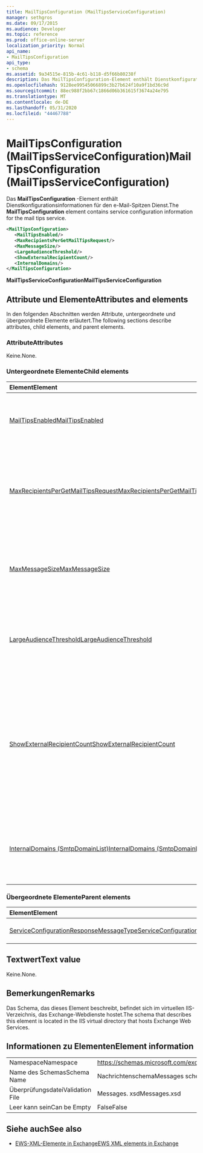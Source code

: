 ```yaml
---
title: MailTipsConfiguration (MailTipsServiceConfiguration)
manager: sethgros
ms.date: 09/17/2015
ms.audience: Developer
ms.topic: reference
ms.prod: office-online-server
localization_priority: Normal
api_name:
- MailTipsConfiguration
api_type:
- schema
ms.assetid: 9a34515e-815b-4c61-b118-d5f66b80238f
description: Das MailTipsConfiguration-Element enthält Dienstkonfigurationsinformationen für den e-Mail-Spitzen Dienst.
ms.openlocfilehash: 9128ee99545066899c3b27b624f10a9f1bd36c9d
ms.sourcegitcommit: 88ec988f2bb67c1866d06b361615f3674a24e795
ms.translationtype: MT
ms.contentlocale: de-DE
ms.lasthandoff: 05/31/2020
ms.locfileid: "44467788"
---
```

# <a name="mailtipsconfiguration-mailtipsserviceconfiguration"></a><span data-ttu-id="658a5-103">MailTipsConfiguration (MailTipsServiceConfiguration)</span><span class="sxs-lookup"><span data-stu-id="658a5-103">MailTipsConfiguration (MailTipsServiceConfiguration)</span></span>

<span data-ttu-id="658a5-104">Das **MailTipsConfiguration** -Element enthält Dienstkonfigurationsinformationen für den e-Mail-Spitzen Dienst.</span><span class="sxs-lookup"><span data-stu-id="658a5-104">The **MailTipsConfiguration** element contains service configuration information for the mail tips service.</span></span> 
  
```XML
<MailTipsConfiguration>
   <MailTipsEnabled/>
   <MaxRecipientsPerGetMailTipsRequest/>
   <MaxMessageSize/>
   <LargeAudienceThreshold/>
   <ShowExternalRecipientCount/>
   <InternalDomains/>
</MailTipsConfiguration>
```

 <span data-ttu-id="658a5-105">**MailTipsServiceConfiguration**</span><span class="sxs-lookup"><span data-stu-id="658a5-105">**MailTipsServiceConfiguration**</span></span>
## <a name="attributes-and-elements"></a><span data-ttu-id="658a5-106">Attribute und Elemente</span><span class="sxs-lookup"><span data-stu-id="658a5-106">Attributes and elements</span></span>

<span data-ttu-id="658a5-107">In den folgenden Abschnitten werden Attribute, untergeordnete und übergeordnete Elemente erläutert.</span><span class="sxs-lookup"><span data-stu-id="658a5-107">The following sections describe attributes, child elements, and parent elements.</span></span>
  
### <a name="attributes"></a><span data-ttu-id="658a5-108">Attribute</span><span class="sxs-lookup"><span data-stu-id="658a5-108">Attributes</span></span>

<span data-ttu-id="658a5-109">Keine.</span><span class="sxs-lookup"><span data-stu-id="658a5-109">None.</span></span>
  
### <a name="child-elements"></a><span data-ttu-id="658a5-110">Untergeordnete Elemente</span><span class="sxs-lookup"><span data-stu-id="658a5-110">Child elements</span></span>

|<span data-ttu-id="658a5-111">**Element**</span><span class="sxs-lookup"><span data-stu-id="658a5-111">**Element**</span></span>|<span data-ttu-id="658a5-112">**Beschreibung**</span><span class="sxs-lookup"><span data-stu-id="658a5-112">**Description**</span></span>|
|:-----|:-----|
|[<span data-ttu-id="658a5-113">MailTipsEnabled</span><span class="sxs-lookup"><span data-stu-id="658a5-113">MailTipsEnabled</span></span>](mailtipsenabled.md) <br/> |<span data-ttu-id="658a5-114">Gibt an, ob der e-Mail-Spitzen Dienst verfügbar ist.</span><span class="sxs-lookup"><span data-stu-id="658a5-114">Indicates whether the mail tips service is available.</span></span> <span data-ttu-id="658a5-115">Dieses Element ist erforderlich.</span><span class="sxs-lookup"><span data-stu-id="658a5-115">This element is required.</span></span>  <br/> |
|[<span data-ttu-id="658a5-116">MaxRecipientsPerGetMailTipsRequest</span><span class="sxs-lookup"><span data-stu-id="658a5-116">MaxRecipientsPerGetMailTipsRequest</span></span>](maxrecipientspergetmailtipsrequest.md) <br/> |<span data-ttu-id="658a5-117">Gibt die maximale Anzahl von Empfängern an, die an den [GetMailTips-Vorgang](getmailtips-operation.md)übergeben werden können.</span><span class="sxs-lookup"><span data-stu-id="658a5-117">Indicates the maximum number of recipients that can be passed to the [GetMailTips operation](getmailtips-operation.md).</span></span> <span data-ttu-id="658a5-118">Dieses Element ist erforderlich.</span><span class="sxs-lookup"><span data-stu-id="658a5-118">This element is required.</span></span>  <br/> |
|[<span data-ttu-id="658a5-119">MaxMessageSize</span><span class="sxs-lookup"><span data-stu-id="658a5-119">MaxMessageSize</span></span>](maxmessagesize.md) <br/> |<span data-ttu-id="658a5-120">Stellt die maximale Nachrichtengröße dar, die ein Empfänger annehmen kann.</span><span class="sxs-lookup"><span data-stu-id="658a5-120">Represents the maximum message size a recipient can accept.</span></span> <span data-ttu-id="658a5-121">Dieses Element ist erforderlich.</span><span class="sxs-lookup"><span data-stu-id="658a5-121">This element is required.</span></span>  <br/> |
|[<span data-ttu-id="658a5-122">LargeAudienceThreshold</span><span class="sxs-lookup"><span data-stu-id="658a5-122">LargeAudienceThreshold</span></span>](largeaudiencethreshold.md) <br/> |<span data-ttu-id="658a5-123">Stellt den Schwellenwert für hohe Benutzergruppen für einen Client dar.</span><span class="sxs-lookup"><span data-stu-id="658a5-123">Represents the large audience threshold for a client.</span></span> <span data-ttu-id="658a5-124">Dieses Element ist erforderlich.</span><span class="sxs-lookup"><span data-stu-id="658a5-124">This element is required.</span></span>  <br/> |
|[<span data-ttu-id="658a5-125">ShowExternalRecipientCount</span><span class="sxs-lookup"><span data-stu-id="658a5-125">ShowExternalRecipientCount</span></span>](showexternalrecipientcount.md) <br/> |<span data-ttu-id="658a5-126">Gibt an, ob Consumer des [GetMailTips-Vorgangs](getmailtips-operation.md) e-Mail-Tipps anzeigen müssen, die die Anzahl der externen Empfänger angeben, an die eine Nachricht adressiert wird.</span><span class="sxs-lookup"><span data-stu-id="658a5-126">Indicates whether consumers of the [GetMailTips operation](getmailtips-operation.md) have to show mail tips that indicate the number of external recipients to which a message is addressed.</span></span> <span data-ttu-id="658a5-127">Dieses Element ist erforderlich.</span><span class="sxs-lookup"><span data-stu-id="658a5-127">This element is required.</span></span>  <br/> |
|[<span data-ttu-id="658a5-128">InternalDomains (SmtpDomainList)</span><span class="sxs-lookup"><span data-stu-id="658a5-128">InternalDomains (SmtpDomainList)</span></span>](internaldomains-smtpdomainlist.md) <br/> |<span data-ttu-id="658a5-129">Gibt die Liste der internen SMTP-Domänen der Organisation an.</span><span class="sxs-lookup"><span data-stu-id="658a5-129">Identifies the list of internal SMTP domains of the organization.</span></span> <span data-ttu-id="658a5-130">Dieses Element ist erforderlich.</span><span class="sxs-lookup"><span data-stu-id="658a5-130">This element is required.</span></span>  <br/> |
   
### <a name="parent-elements"></a><span data-ttu-id="658a5-131">Übergeordnete Elemente</span><span class="sxs-lookup"><span data-stu-id="658a5-131">Parent elements</span></span>

|<span data-ttu-id="658a5-132">**Element**</span><span class="sxs-lookup"><span data-stu-id="658a5-132">**Element**</span></span>|<span data-ttu-id="658a5-133">**Beschreibung**</span><span class="sxs-lookup"><span data-stu-id="658a5-133">**Description**</span></span>|
|:-----|:-----|
|[<span data-ttu-id="658a5-134">ServiceConfigurationResponseMessageType</span><span class="sxs-lookup"><span data-stu-id="658a5-134">ServiceConfigurationResponseMessageType</span></span>](serviceconfigurationresponsemessagetype.md) <br/> |<span data-ttu-id="658a5-135">Enthält Dienst Konfigurationseinstellungen.</span><span class="sxs-lookup"><span data-stu-id="658a5-135">Contains service configuration settings.</span></span>  <br/> |
   
## <a name="text-value"></a><span data-ttu-id="658a5-136">Textwert</span><span class="sxs-lookup"><span data-stu-id="658a5-136">Text value</span></span>

<span data-ttu-id="658a5-137">Keine.</span><span class="sxs-lookup"><span data-stu-id="658a5-137">None.</span></span>
  
## <a name="remarks"></a><span data-ttu-id="658a5-138">Bemerkungen</span><span class="sxs-lookup"><span data-stu-id="658a5-138">Remarks</span></span>

<span data-ttu-id="658a5-139">Das Schema, das dieses Element beschreibt, befindet sich im virtuellen IIS-Verzeichnis, das Exchange-Webdienste hostet.</span><span class="sxs-lookup"><span data-stu-id="658a5-139">The schema that describes this element is located in the IIS virtual directory that hosts Exchange Web Services.</span></span>
  
## <a name="element-information"></a><span data-ttu-id="658a5-140">Informationen zu Elementen</span><span class="sxs-lookup"><span data-stu-id="658a5-140">Element information</span></span>

|||
|:-----|:-----|
|<span data-ttu-id="658a5-141">Namespace</span><span class="sxs-lookup"><span data-stu-id="658a5-141">Namespace</span></span>  <br/> |https://schemas.microsoft.com/exchange/services/2006/messages  <br/> |
|<span data-ttu-id="658a5-142">Name des Schemas</span><span class="sxs-lookup"><span data-stu-id="658a5-142">Schema Name</span></span>  <br/> |<span data-ttu-id="658a5-143">Nachrichtenschema</span><span class="sxs-lookup"><span data-stu-id="658a5-143">Messages schema</span></span>  <br/> |
|<span data-ttu-id="658a5-144">Überprüfungsdatei</span><span class="sxs-lookup"><span data-stu-id="658a5-144">Validation File</span></span>  <br/> |<span data-ttu-id="658a5-145">Messages. xsd</span><span class="sxs-lookup"><span data-stu-id="658a5-145">Messages.xsd</span></span>  <br/> |
|<span data-ttu-id="658a5-146">Leer kann sein</span><span class="sxs-lookup"><span data-stu-id="658a5-146">Can be Empty</span></span>  <br/> |<span data-ttu-id="658a5-147">False</span><span class="sxs-lookup"><span data-stu-id="658a5-147">False</span></span>  <br/> |
   
## <a name="see-also"></a><span data-ttu-id="658a5-148">Siehe auch</span><span class="sxs-lookup"><span data-stu-id="658a5-148">See also</span></span>



- [<span data-ttu-id="658a5-149">EWS-XML-Elemente in Exchange</span><span class="sxs-lookup"><span data-stu-id="658a5-149">EWS XML elements in Exchange</span></span>](ews-xml-elements-in-exchange.md)

